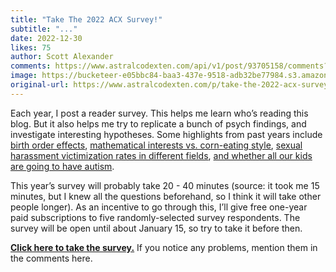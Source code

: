 ```yaml
---
title: "Take The 2022 ACX Survey!"
subtitle: "..."
date: 2022-12-30
likes: 75
author: Scott Alexander
comments: https://www.astralcodexten.com/api/v1/post/93705158/comments?&all_comments=true
image: https://bucketeer-e05bbc84-baa3-437e-9518-adb32be77984.s3.amazonaws.com/public/images/8361f00d-3031-43a3-920e-506d687c33fa_2250x1500.jpeg
original-url: https://www.astralcodexten.com/p/take-the-2022-acx-survey
---
```

Each year, I post a reader survey. This helps me learn who’s reading this blog. But it also helps me try to replicate a bunch of psych findings, and investigate interesting hypotheses. Some highlights from past years include [birth order effects](https://slatestarcodex.com/2018/01/08/fight-me-psychologists-birth-order-effects-exist-and-are-very-strong/), [mathematical interests vs. corn-eating style](https://slatestarcodex.com/2019/01/15/kernel-of-doubt-testing-math-preference-vs-corn-eating-style/), [sexual harassment victimization rates in different fields](https://slatestarcodex.com/2018/04/17/ssc-survey-results-sexual-harassment-levels-by-field/), [and whether all our kids are going to have autism](https://slatestarcodex.com/2020/01/28/assortative-mating-and-autism/). 

This year’s survey will probably take 20 - 40 minutes (source: it took me 15 minutes, but I knew all the questions beforehand, so I think it will take other people longer). As an incentive to go through this, I’ll give free one-year paid subscriptions to five randomly-selected survey respondents. The survey will be open until about January 15, so try to take it before then.

**[Click here to take the survey.](https://forms.gle/Si3hEkTgeb8E3TAZ7)** If you notice any problems, mention them in the comments here.
